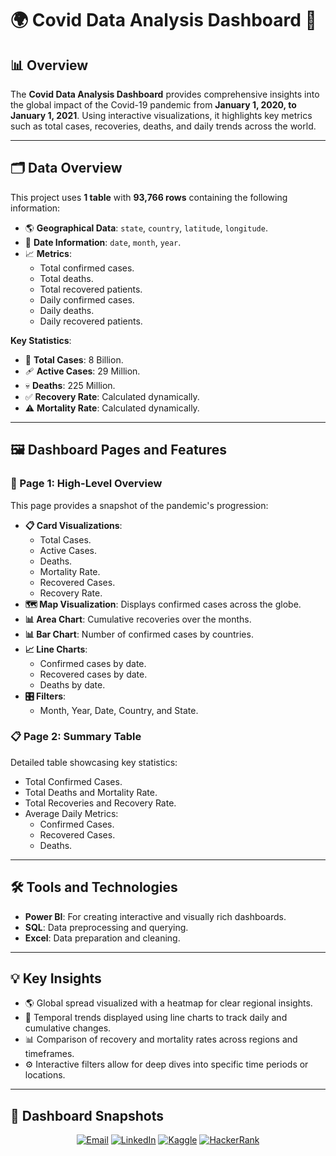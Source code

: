 # 🌍 Covid Data Analysis Dashboard 🦠



## 📊 Overview
The **Covid Data Analysis Dashboard** provides comprehensive insights into the global impact of the Covid-19 pandemic from **January 1, 2020, to January 1, 2021**. Using interactive visualizations, it highlights key metrics such as total cases, recoveries, deaths, and daily trends across the world.

---

## 🗂️ Data Overview
This project uses **1 table** with **93,766 rows** containing the following information:
- 🌎 **Geographical Data**: `state`, `country`, `latitude`, `longitude`.
- 📅 **Date Information**: `date`, `month`, `year`.
- 📈 **Metrics**:
  - Total confirmed cases.
  - Total deaths.
  - Total recovered patients.
  - Daily confirmed cases.
  - Daily deaths.
  - Daily recovered patients.

**Key Statistics**:
- 🧮 **Total Cases**: 8 Billion.
- 🩹 **Active Cases**: 29 Million.
- 💀 **Deaths**: 225 Million.
- ✅ **Recovery Rate**: Calculated dynamically.
- ⚠️ **Mortality Rate**: Calculated dynamically.

---

## 🖼️ Dashboard Pages and Features

### **📍 Page 1: High-Level Overview**
This page provides a snapshot of the pandemic's progression:
- **📋 Card Visualizations**:
  - Total Cases.
  - Active Cases.
  - Deaths.
  - Mortality Rate.
  - Recovered Cases.
  - Recovery Rate.
- **🗺️ Map Visualization**: Displays confirmed cases across the globe.
- **📊 Area Chart**: Cumulative recoveries over the months.
- **📊 Bar Chart**: Number of confirmed cases by countries.
- **📈 Line Charts**:
  - Confirmed cases by date.
  - Recovered cases by date.
  - Deaths by date.
- **🎛️ Filters**:
  - Month, Year, Date, Country, and State.

### **📋 Page 2: Summary Table**
Detailed table showcasing key statistics:
- Total Confirmed Cases.
- Total Deaths and Mortality Rate.
- Total Recoveries and Recovery Rate.
- Average Daily Metrics:
  - Confirmed Cases.
  - Recovered Cases.
  - Deaths.

---

## 🛠️ Tools and Technologies
- **Power BI**: For creating interactive and visually rich dashboards.
- **SQL**: Data preprocessing and querying.
- **Excel**: Data preparation and cleaning.

---

## 💡 Key Insights
- 🌎 Global spread visualized with a heatmap for clear regional insights.
- 📅 Temporal trends displayed using line charts to track daily and cumulative changes.
- 📊 Comparison of recovery and mortality rates across regions and timeframes.
- ⚙️ Interactive filters allow for deep dives into specific time periods or locations.

---

## 📸 Dashboard Snapshots



<p align="center"> <a href="mailto:akshay.manchekar2002@gmail.com"><img src="https://img.shields.io/badge/Email-D14836?style=for-the-badge&logo=gmail&logoColor=white" alt="Email"></a> <a href="https://www.linkedin.com/in/akshaymanchekar"><img src="https://img.shields.io/badge/LinkedIn-0077B5?style=for-the-badge&logo=linkedin&logoColor=white" alt="LinkedIn"></a> <a href="https://www.kaggle.com/akshaymanchekar"><img src="https://img.shields.io/badge/Kaggle-20BEFF?style=for-the-badge&logo=kaggle&logoColor=white" alt="Kaggle"></a> <a href="https://www.hackerrank.com/akshay_mancheka1"><img src="https://img.shields.io/badge/HackerRank-2EC866?style=for-the-badge&logo=hackerrank&logoColor=white" alt="HackerRank"></a> </p>


